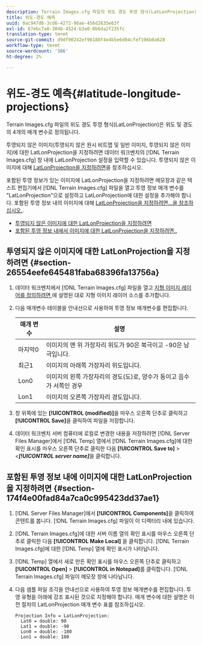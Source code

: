 ```yaml
---
description: Terrain Images.cfg 파일의 위도 경도 투영 형식(LatLonProjection)은 위도 및 경도의 4개의 매개 변수로 정의됩니다.
title: 위도-경도 예측
uuid: 0ac947d6-3cd6-4272-96ae-456d2835e63f
exl-id: 67ebc7a8-3046-4524-b3a0-0b6da2f235fc
translation-type: tm+mt
source-git-commit: d9df90242ef96188f4e4b5e6d04cfef196b0a628
workflow-type: tm+mt
source-wordcount: '386'
ht-degree: 2%

---
```


# 위도-경도 예측{#latitude-longitude-projections}

Terrain Images.cfg 파일의 위도 경도 투영 형식(LatLonProjection)은 위도 및 경도의 4개의 매개 변수로 정의됩니다.

투영되지 않은 이미지(투영되지 않은 원시 비트맵 및 일반 이미지, 투영되지 않은 이미지)에 대한 LatLonProjection을 지정하려면 데이터 워크벤치의 [!DNL Terrain Images.cfg] 창 내에 LatLonProjection 설정을 입력할 수 있습니다. 투영되지 않은 이미지에 대해 [LatLonProjection을 지정하려면](../../../../../home/c-geo-oview/c-wk-img-lyrs/c-trn-img-lyrs/c-proj-info-trn-imgs/c-lat-long-proj.md#section-26554eefe645481faba68396fa13756a)을 참조하십시오.

포함된 투영 정보가 있는 이미지에 LatLonProjection을 지정하려면 메모장과 같은 텍스트 편집기에서 [!DNL Terrain Images.cfg] 파일을 열고 투영 정보 매개 변수를 &quot;LatLonProjection&quot;으로 설정하고 LatLonProjection에 대한 설정을 추가해야 합니다. 포함된 투영 정보 내의 이미지에 대해 [LatLonProjection을 지정하려면...을 참조하십시오.](../../../../../home/c-geo-oview/c-wk-img-lyrs/c-trn-img-lyrs/c-proj-info-trn-imgs/c-lat-long-proj.md#section-174f4e00fad84a7ca0c995423dd37ae1).

* [투영되지 않은 이미지에 대한 LatLonProjection을 지정하려면](../../../../../home/c-geo-oview/c-wk-img-lyrs/c-trn-img-lyrs/c-proj-info-trn-imgs/c-lat-long-proj.md#section-26554eefe645481faba68396fa13756a)
* [포함된 투영 정보 내에서 이미지에 대한 LatLonProjection을 지정하려면..](../../../../../home/c-geo-oview/c-wk-img-lyrs/c-trn-img-lyrs/c-proj-info-trn-imgs/c-lat-long-proj.md#section-174f4e00fad84a7ca0c995423dd37ae1)

## 투영되지 않은 이미지에 대한 LatLonProjection을 지정하려면 {#section-26554eefe645481faba68396fa13756a}

1. 데이터 워크벤치에서 [!DNL Terrain Images.cfg] 파일을 열고 [지형 이미지 레이어를 정의하려면 ](../../../../../home/c-geo-oview/c-wk-img-lyrs/c-trn-img-lyrs/c-trn-img-lyrs.md#concept-8a0a16013e824ac29f35a0349b5d8ccf)에 설명된 대로 지형 이미지 레이어 소스를 추가합니다.

1. 다음 매개변수 테이블을 안내선으로 사용하여 투영 정보 매개변수를 편집합니다.

   | 매개 변수 | 설명 |
   |---|---|
   | 마지막0 | 이미지의 맨 위 가장자리 위도가 90은 북극이고 -90은 남극입니다. |
   | 최근1 | 이미지의 아래쪽 가장자리 위도입니다. |
   | Lon0 | 이미지의 왼쪽 가장자리의 경도(도)로, 양수가 동이고 음수가 서쪽인 경우 |
   | Lon1 | 이미지의 오른쪽 가장자리 경도입니다. |

1. 창 위쪽에 있는 **[!UICONTROL (modified)]**&#x200B;을 마우스 오른쪽 단추로 클릭하고 **[!UICONTROL Save]**&#x200B;을 클릭하여 파일을 저장합니다.

1. 데이터 워크벤치 서버 컴퓨터에 로컬로 변경한 내용을 저장하려면 [!DNL Server Files Manager]에서 [!DNL Temp] 열에서 [!DNL Terrain Images.cfg]에 대한 확인 표시를 마우스 오른쪽 단추로 클릭한 다음 **[!UICONTROL Save to]** > *&lt;**[!UICONTROL server name]***&#x200B;을 클릭합니다.

## 포함된 투영 정보 내에 이미지에 대한 LatLonProjection을 지정하려면 {#section-174f4e00fad84a7ca0c995423dd37ae1}

1. [!DNL Server Files Manager]에서 **[!UICONTROL Components]**&#x200B;을 클릭하여 콘텐트를 봅니다. [!DNL Terrain Images.cfg] 파일이 이 디렉터리 내에 있습니다.

1. [!DNL Terrain Images.cfg]에 대한 서버 이름 열의 확인 표시를 마우스 오른쪽 단추로 클릭한 다음 **[!UICONTROL Make Local]** 을 클릭합니다. [!DNL Terrain Images.cfg]에 대한 [!DNL Temp] 열에 확인 표시가 나타납니다.

1. [!DNL Temp] 열에서 새로 만든 확인 표시를 마우스 오른쪽 단추로 클릭하고 **[!UICONTROL Open]** > **[!UICONTROL in Notepad]**&#x200B;를 클릭합니다. [!DNL Terrain Images.cfg] 파일이 메모장 창에 나타납니다.

1. 다음 샘플 파일 조각을 안내선으로 사용하여 투영 정보 매개변수를 편집합니다. 투영 유형을 아래에 강조 표시된 것으로 지정해야 합니다. 매개 변수에 대한 설명은 이전 절차의 LatLonProjection 매개 변수 표를 참조하십시오.

   ```
   Projection Info = LatLonProjection: 
     Lat0 = double: 90
     Lat1 = double: -90
     Lon0 = double: -180
     Lon1 = double: 180
   ```
